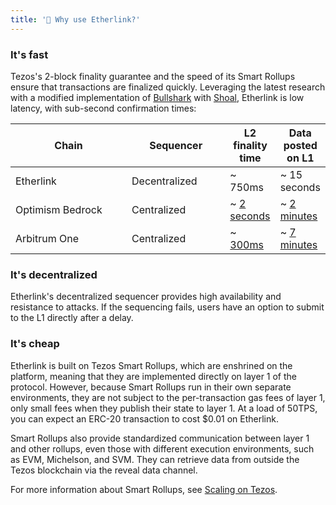 ```yaml
---
title: '🤔 Why use Etherlink?'
---
```


### It's fast

Tezos's 2-block finality guarantee and the speed of its Smart Rollups ensure that transactions are finalized quickly.
Leveraging the latest research with a modified implementation of [Bullshark](https://arxiv.org/abs/2201.05677) with [Shoal](https://medium.com/aptoslabs/shoal-how-we-reduce-bullshark-latency-on-the-aptos-blockchain-44a600d977a1), Etherlink is low latency, with sub-second confirmation times:

<table><thead><tr><th width="170">Chain</th><th width="141.33333333333331">Sequencer</th><th>L2 finality time</th><th>Data posted on L1</th></tr></thead><tbody><tr><td>Etherlink</td><td>Decentralized</td><td>~ 750ms</td><td>~ 15 seconds</td></tr><tr><td>Optimism Bedrock</td><td>Centralized</td><td>~ <a href="https://community.optimism.io/docs/developers/build/differences/#blocks">2 seconds</a></td><td>~ <a href="https://optimistic.etherscan.io/batches">2 minutes</a></td></tr><tr><td>Arbitrum One</td><td>Centralized</td><td>~ <a href="https://arbiscan.io/">300ms</a></td><td>~ <a href="https://arbiscan.io/batches">7 minutes</a></td></tr></tbody></table>

### It's decentralized

Etherlink's decentralized sequencer provides high availability and resistance to attacks.
If the sequencing fails, users have an option to submit to the L1 directly after a delay.

### It's cheap

Etherlink is built on Tezos Smart Rollups, which are enshrined on the platform, meaning that they are implemented directly on layer 1 of the protocol.
However, because Smart Rollups run in their own separate environments, they are not subject to the per-transaction gas fees of layer 1, only small fees when they publish their state to layer 1.
At a load of 50TPS, you can expect an ERC-20 transaction to cost $0.01 on Etherlink.

Smart Rollups also provide standardized communication between layer 1 and other rollups, even those with different execution environments, such as EVM, Michelson, and SVM.
They can retrieve data from outside the Tezos blockchain via the reveal data channel.

For more information about Smart Rollups, see [Scaling on Tezos](../resources/scaling-on-tezos.md).
